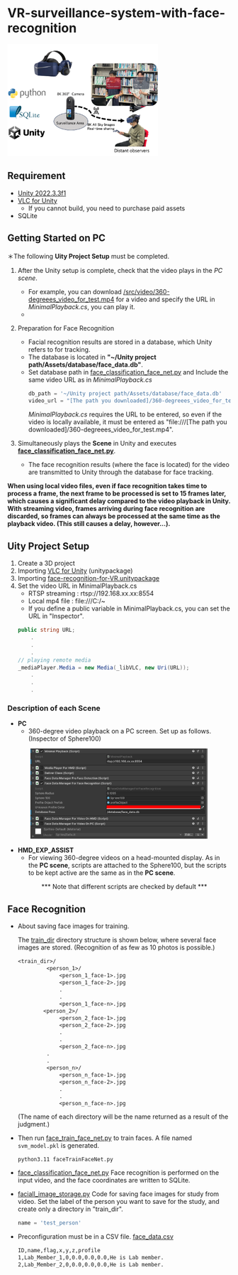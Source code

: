 # VR-surveillance-system-with-face-recognition

<img src="/images/VR_concept_for_github.png" alt="VR_concept" width="340px">

## Requirement
* [Unity 2022.3.3f1](https://unity.com/releases/editor/whats-new/2022.3.3#release-notes)
* [VLC for Unity](https://www.videolan.org/developers/unity.html)
  * If you cannot build, you need to purchase paid assets
* SQLite

## Getting Started on PC
＊The following **Uity Project Setup** must be completed.
1. After the Unity setup is complete, check that the video plays in the *PC scene*.
   - For example, you can download [/src/video/360-degreees_video_for_test.mp4](/src/video/360-degreees_video_for_test.mp4) for a video and specify the URL in *MinimalPlayback.cs*, you can play it.
   - 
2. Preparation for Face Recognition
   - Facial recognition results are stored in a database, which Unity refers to for tracking.
   - The database is located in **"~/Unity project path/Assets/database/face_data.db"**.
   - Set database path in [face_classification_face_net.py](/src/face_classification_face_net.py) and Include the same video URL as in *MinimalPlayback.cs*
      ```py
      db_path = '~/Unity project path/Assets/database/face_data.db'
      video_url = "[The path you downloaded]/360-degreees_video_for_test.mp4"
      ```
      *MinimalPlayback.cs* requires the URL to be entered, so even if the video is locally available, it must be entered as "file:///[The path you downloaded]/360-degreees_video_for_test.mp4".

3. Simultaneously plays the **Scene** in Unity and executes **[face_classification_face_net.py](/src/face_classification_face_net.py)**.
   - The face recognition results (where the face is located) for the video are transmitted to Unity through the database for face tracking.


**When using local video files, even if face recognition takes time to process a frame, the next frame to be processed is set to 15 frames later, which causes a significant delay compared to the video playback in Unity.
With streaming video, frames arriving during face recognition are discarded, so frames can always be processed at the same time as the playback video. (This still causes a delay, however...).**

## Uity Project Setup
1. Create a 3D project
2. Importing [VLC for Unity](https://www.videolan.org/developers/unity.html) (unitypackage)
3. Importing [face-recognition-for-VR.unitypackage](/unity/face-recognition-for-VR.unitypackage)
4. Set the video URL in MinimalPlayback.cs
   * RTSP streaming : rtsp://192.168.xx.xx:8554
   * Local mp4 file : file:///C:/~
   * If you define a public variable in MinimalPlayback.cs, you can set the URL in "Inspector".
    ```cs
    public string URL;
        .
        .
        .
    // playing remote media
    _mediaPlayer.Media = new Media(_libVLC, new Uri(URL));
        .
        .
        .
    ```

### Description of each Scene
- **PC**
  - 360-degree video playback on a PC screen. Set up as follows.(Inspector of Sphere100)
<p align="center">
<img src="/images/Scene_PC_inspector.png" alt="Scene_PC_inspector" width="400px">
</p>


- **HMD_EXP_ASSIST**
  - For viewing 360-degree videos on a head-mounted display. As in the **PC scene**, scripts are attached to the Sphere100, but the scripts to be kept active are the same as in the **PC scene**. 
  <p align="center">
  *** Note that different scripts are checked by default ***
  </p>

## Face Recognition
* About saving face images for training.


   The [train_dir](/Python/train_dir/) directory structure is shown below, where several face images are stored. (Recognition of as few as 10 photos is possible.)
   ```
   <train_dir>/
            <person_1>/
                <person_1_face-1>.jpg
                <person_1_face-2>.jpg
                .
                .
                <person_1_face-n>.jpg
           <person_2>/
                <person_2_face-1>.jpg
                <person_2_face-2>.jpg
                .
                .
                <person_2_face-n>.jpg
            .
            .
            <person_n>/
                <person_n_face-1>.jpg
                <person_n_face-2>.jpg
                .
                .
                <person_n_face-n>.jpg
   ```
   (The name of each directory will be the name returned as a result of the judgment.)
* Then run [face_train_face_net.py](/src/face_train_face_net.py) to train faces. A file named `svm_model.pkl` is generated.
   ```
   python3.11 faceTrainFaceNet.py
   ```
* [face_classification_face_net.py](/src/face_classification_face_net.py)
   Face recognition is performed on the input video, and the face coordinates are written to SQLite.
* [faciall_image_storage.py](/src/faciall_image_storage.py)
  Code for saving face images for study from video.
  Set the label of the person you want to save for the study, and create only a directory in "train_dir".
  ```python
  name = 'test_person'
  ```
* Preconfiguration must be in a CSV file.
  [face_data.csv](/src/csv/face_data.csv)
  ```
  ID,name,flag,x,y,z,profile
  1,Lab_Member_1,0,0.0,0.0,0.0,He is Lab member.
  2,Lab_Member_2,0,0.0,0.0,0.0,He is Lab member.
  ```